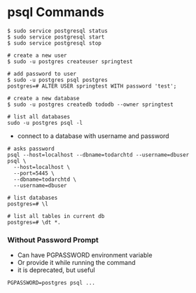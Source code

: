 # psql Commands

```shell
$ sudo service postgresql status
$ sudo service postgresql start
$ sudo service postgresql stop

# create a new user
$ sudo -u postgres createuser springtest

# add password to user
$ sudo -u postgres psql postgres
postgres=# ALTER USER springtest WITH password 'test';

# create a new database
$ sudo -u postgres createdb tododb --owner springtest

```


```shell
# list all databases
sudo -u postgres psql -l
```

- connect to a database with username and password

```shell
# asks password
psql --host=localhost --dbname=todarchtd --username=dbuser
psql \
  --host=localhost \
  --port=5445 \
  --dbname=todarchtd \
  --username=dbuser
```


```shell
# list databases
postgres=# \l

# list all tables in current db
postgres=# \dt *.

```

### Without Password Prompt

- Can have PGPASSWORD environment variable
- Or provide it while running the command
- it is deprecated, but useful

```shell
PGPASSWORD=postgres psql ...
```
